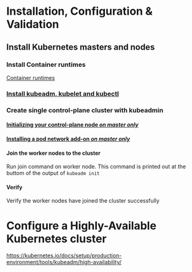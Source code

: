 # Installation, Configuration & Validation


## Install Kubernetes masters and nodes

### Install Container runtimes
[Container runtimes](https://kubernetes.io/docs/setup/production-environment/container-runtimes/)

### [Install kubeadm, kubelet and kubectl](https://kubernetes.io/docs/setup/production-environment/tools/kubeadm/install-kubeadm/#installing-kubeadm-kubelet-and-kubectl)

### Create single control-plane cluster with kubeadmin

#### [Initializing your control-plane node _on master only_](https://kubernetes.io/docs/setup/production-environment/tools/kubeadm/install-kubeadm/#installing-kubeadm-kubelet-and-kubectl)

#### [Installing a pod network add-on _on master only_](https://kubernetes.io/docs/setup/production-environment/tools/kubeadm/create-cluster-kubeadm/#pod-network)

#### Join the worker nodes to the cluster

Run join command on worker node. This command is printed out at the buttom of the output of `kubeadm init` 

#### Verify

Verify the worker nodes have joined the cluster successfully


# Configure a Highly-Available Kubernetes cluster

https://kubernetes.io/docs/setup/production-environment/tools/kubeadm/high-availability/


